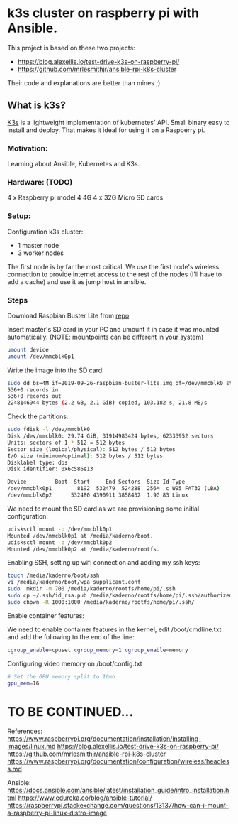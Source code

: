 # k3s cluster on raspberry pi with Ansible.

This project is based on these two projects:
- https://blog.alexellis.io/test-drive-k3s-on-raspberry-pi/
- https://github.com/mrlesmithjr/ansible-rpi-k8s-cluster

Their code and explanations are better than mines ;)


## What is k3s? 

[K3s](https://k3s.io/) is a lightweight implementation of kubernetes' API. Small binary easy to install and deploy. That makes it ideal for using it on a Raspberry pi.

### Motivation:

Learning about Ansible, Kubernetes and K3s.

### Hardware: (TODO)

4 x Raspberry pi model 4 4G
4 x 32G Micro SD cards


### Setup:

Configuration k3s cluster:
- 1 master node
- 3 worker nodes

The first node is by far the most critical. We use the first node's wireless connection to provide internet access to the rest of the nodes (I'll have to add a cache) and use it as jump host in ansible.


### Steps

Download Raspbian Buster Lite from [repo](https://www.raspberrypi.org/downloads/raspbian/)

Insert master's SD card in your PC and umount it in case it was mounted automatically. (NOTE: mountpoints can be different in your system)
``` bash
umount device
umount /dev/mmcblk0p1
```
Write the image into the SD card:
``` bash
sudo dd bs=4M if=2019-09-26-raspbian-buster-lite.img of=/dev/mmcblk0 status=progress  conv=fsync
536+0 records in
536+0 records out
2248146944 bytes (2.2 GB, 2.1 GiB) copied, 103.182 s, 21.8 MB/s
```
Check the partitions:

``` bash
sudo fdisk -l /dev/mmcblk0
Disk /dev/mmcblk0: 29.74 GiB, 31914983424 bytes, 62333952 sectors
Units: sectors of 1 * 512 = 512 bytes
Sector size (logical/physical): 512 bytes / 512 bytes
I/O size (minimum/optimal): 512 bytes / 512 bytes
Disklabel type: dos
Disk identifier: 0x6c586e13

Device         Boot  Start     End Sectors  Size Id Type
/dev/mmcblk0p1        8192  532479  524288  256M  c W95 FAT32 (LBA)
/dev/mmcblk0p2      532480 4390911 3858432  1.9G 83 Linux
```
We need to mount the SD card as we are provisioning some initial configuration:
``` bash
udisksctl mount -b /dev/mmcblk0p1
Mounted /dev/mmcblk0p1 at /media/kaderno/boot.
udisksctl mount -b /dev/mmcblk0p2
Mounted /dev/mmcblk0p2 at /media/kaderno/rootfs.
```
Enabling SSH, setting up wifi connection and adding my ssh keys:
``` bash
touch /media/kaderno/boot/ssh
vi /media/kaderno/boot/wpa_supplicant.conf
sudo  mkdir -m 700 /media/kaderno/rootfs/home/pi/.ssh
sudo cp ~/.ssh/id_rsa.pub /media/kaderno/rootfs/home/pi/.ssh/authorized_keys
sudo chown -R 1000:1000 /media/kaderno/rootfs/home/pi/.ssh/
```
Enable container features:

We need to enable container features in the kernel, edit /boot/cmdline.txt and add the following to the end of the line:

```bash
cgroup_enable=cpuset cgroup_memory=1 cgroup_enable=memory
```

Configuring video memory on /boot/config.txt
```bash
# Set the GPU memory split to 16mb
gpu_mem=16
```


# TO BE CONTINUED...

References:
https://www.raspberrypi.org/documentation/installation/installing-images/linux.md
https://blog.alexellis.io/test-drive-k3s-on-raspberry-pi/
https://github.com/mrlesmithjr/ansible-rpi-k8s-cluster
https://www.raspberrypi.org/documentation/configuration/wireless/headless.md

Ansible:
https://docs.ansible.com/ansible/latest/installation_guide/intro_installation.html
https://www.edureka.co/blog/ansible-tutorial/
https://raspberrypi.stackexchange.com/questions/13137/how-can-i-mount-a-raspberry-pi-linux-distro-image
